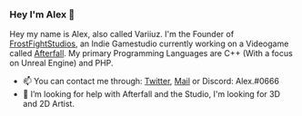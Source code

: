 ### Hey I'm Alex 👋

Hey my name is Alex, also called Variiuz. I'm the Founder of [FrostFightStudios](https://frostfightstudios.com), an Indie Gamestudio currently working on a Videogame called [Afterfall](https://playafterfall.com). My primary Programming Languages are C++ (With a focus on Unreal Engine) and PHP.


- 📫 You can contact me through: [Twitter](https://twitter.com/variiuz), [Mail](mailto:alex@alex-is-a.ninja) or Discord: Alex.#0666
- 🤔 I’m looking for help with Afterfall and the Studio, I'm looking for 3D and 2D Artist.
